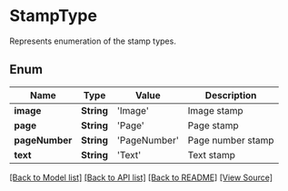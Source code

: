 ﻿# StampType
Represents enumeration of the stamp types.

## Enum
Name | Type | Value | Description
------------ | ------------- | ------------- | -------------
**image** | **String** | 'Image' | Image stamp
**page** | **String** | 'Page' | Page stamp
**pageNumber** | **String** | 'PageNumber' | Page number stamp
**text** | **String** | 'Text' | Text stamp

[[Back to Model list]](../README.md#documentation-for-models) [[Back to API list]](../README.md#documentation-for-api-endpoints) [[Back to README]](../README.md) [[View Source]](../AsposePdfCloud/Models/StampType.swift)

